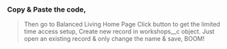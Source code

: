 ### Copy & Paste the code, 

> Then go to Balanced Living Home Page Click button to get the limited time access setup, Create new record in workshops__c object.
> Just open an existing record & only change the name & save, BOOM!

